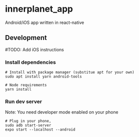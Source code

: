 # innerplanet_app

Android/iOS app written in react-native


## Development
#TODO: Add iOS instructions

### Install dependencies
```
# Install with package manager (substitue apt for your own)
sudo apt install yarn android-tools

# Node requirements
yarn install
```

### Run dev server
Note: You need developer mode enabled on your phone

```
# Plug in your phone, 
sudo adb start-server
expo start --localhost --android
```
